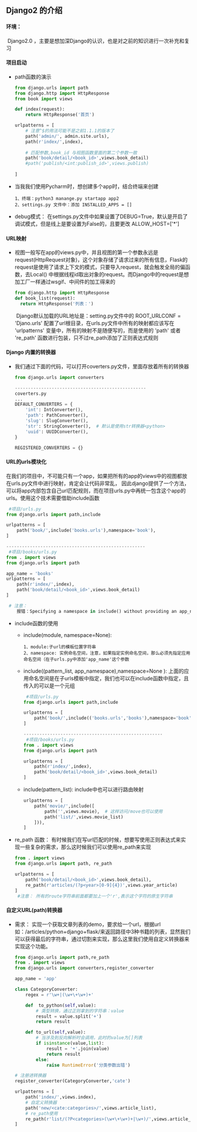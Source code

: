 ## Django2 的介绍



#### 环境：

​	Django2.0 ，主要是想加深Django的认识，也是对之前的知识进行一次补充和复习



#### 项目启动

- path函数的演示

  ```python
  from django.urls import path
  from django.http import HttpResponse
  from book import views
  
  def index(request):
      return HttpResponse('首页')
  
  urlpatterns = [
      # 注意^$的用法可能不是之前1.1.1的版本了
      path('admin/', admin.site.urls),
      path(r'index/',index),
      
      # 匹配参数,book_id 与视图函数里面的第二个参数一致
      path('book/detail/<book_id>',views.book_detail)
      #path('publish/<int:publish_id>',views.publish)
      
  ]
  ```

- 当我我们使用Pycharm时，想创建多个app时，结合终端来创建

  ```shell
  1、终端：python3 manange.py startapp app2
  2、settings.py 文件中：添加 INSTALLED_APPS = []
  ```

- debug模式： 在settings.py文件中如果设置了DEBUG=True，默认是开启了调试模式，但是线上是要设置为False的，且要更改 ALLOW_HOST=['*']



#### URL映射

- 视图一般写在app的views.py中，并且视图的第一个参数永远是request(HttpRequest对象)，这个对象存储了请求过来的所有信息，Flask的request是使用了请求上下文的模式，只要导入request，就会触发全局的偏函数，去Local() 中根据线程id取出对象的request。而Django中的request是想加工厂一样通过wsgif、中间件的加工得来的

  ```python
  from django.http import HttpResponse
  def book_list(request):
  	return HttpResponse('列表：')
  ```

  ​		Django默认加载的URL地址是：setting.py文件中的 ROOT_URLCONF = 'Djano.urls' 配置了url根目录，在urls.py文件中所有的映射都应该写在 'urlpatterns' 变量中，所有的映射不是随便写的，而是使用的 'path' 或者 're_path' 函数进行包装，只不过re_path添加了正则表达式规则



#### Django 内置的转换器

- 我们通过下面的代码，可以打开coverters.py文件，里面存放着所有的转换器

  ```python
  from django.urls import converters
  
  --------------------------------------------------
  coverters.py
  ...
  DEFAULT_CONVERTERS = {
      'int': IntConverter(),
      'path': PathConverter(),
      'slug': SlugConverter(),
      'str': StringConverter(),  # 默认是使用str转换器<python>
      'uuid': UUIDConverter(),
  }
  
  REGISTERED_CONVERTERS = {}
  ```



#### URL的urls模块化

在我们的项目中，不可能只有一个app，如果把所有的app的views中的视图都放在urls.py文件中进行映射，肯定会让代码非常乱， 因此django提供了一个方法，可以将app内部包含自己url匹配规则，而在项目urls.py中再统一包含这个app的urls。使用这个技术需要借助include函数

```python
 #项目/urls.py
from django.urls import path,include

urlpatterns = [
    path('book/',include('books.urls'),namespace='book'),
]

-----------------------------------------------------
 #项目/books/urls.py
from . import views
from django.urls import path

app_name = 'books'
urlpatterns = [
    path(r'index/',index),   
    path('book/detail/<book_id>',views.book_detail)  
]

 # 注意：
    报错：Specifying a namespace in include() without providing an app_name ，表示没有指定一个应用命名空间，即使你注册了INSTALL_APP,也需要注册app_name
```

- include函数的使用

  - include(module, namespace=None):

    ```
    1、module:子url的模板位置字符串
    2、namespace: 实例命名空间，注意，如果指定实例命名空间，那么必须先指定应用命名空间（在子urls.py中添加'app_name'这个参数
    ```

  - include((pattern_list, app_namespace),namespace=None ): 上面的应用命名空间是在子urls模板中指定，我们也可以在include函数中指定，且传入的可以是一个元组

    ```python
     #项目/urls.py
    from django.urls import path,include
    
    urlpatterns = [
        path('book/',include(('books.urls','books'),namespace='book'),
    ]
    
    -----------------------------------------------------
     #项目/books/urls.py
    from . import views
    from django.urls import path
    
    urlpatterns = [
        path(r'index/',index),   
        path('book/detail/<book_id>',views.book_detail)  
    ]
    ```

  - include(pattern_list): include中也可以进行路由映射

    ```python
    urlpatterns = [
        path('movie/',include([
        	path('',views.movie),  # 这样访问/move也可以使用
        	path('list/',views.movie_list)
        ])),
    ]
    ```

- re_path 函数： 有时候我们在写url匹配的时候，想要写使用正则表达式来实现一些复杂的需求，那么这时候我们可以使用re_path来实现

  ```python
  from . import views
  from django.urls import path, re_path
  
  urlpatterns = [ 
      path('book/detail/<book_id>',views.book_detail),
      re_path(r'articles/(?p<year>[0-9]{4})',views.year_article)
  ]
   #注意： 所有的route字符串前面都要加上一个'r',表示这个字符的原生字符串
  ```

  

#### 自定义URL(path)转换器

- 需求： 实现一个获取文章列表的demo，要求给一个url，根据url如：/articles/python+django+flask/来返回路径中3种书籍的列表，显然我们可以获得最后的字符串，通过切割来实现，那么这里我们使用自定义转换器来实现这个功能。

  ```python
  from django.urls import path,re_path
  from . import views
  from django.urls import converters,register_converter
  
  app_name = 'app'
  
  class CategoryConverter:
      regex = r'\w+|(\w+\+\w+)+'
  
      def  to_python(self,value):
          # 类型转换，通过正则拿到的字符串：value
          result = value.split('+')
          return result
  
      def to_url(self,value):
          # 当涉及到反向解析时会调用，此时的value为[]列表
          if isinstance(value,list):
              result = '+'.join(value)
              return result
          else:
              raise RuntimeError('分类参数出错')
  
  # 注册进转换器
  register_converter(CategoryConverter,'cate')
  
  urlpatterns = [
      path('index/',views.index),
      # 自定义转换器
      path('new/<cate:categories>/',views.article_list),
      # re_path使用
      re_path(r'list/(?P<categories>(\w+\+\w+)+|\w+)/',views.article_list)
  ]
  ```

  
